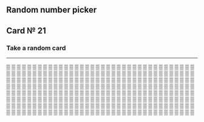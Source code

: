 ## Random number picker 

## Card № 21

### Take a random card
----
[▒](90.md) [▒](15.md) [▒](72.md) [▒](65.md) [▒](8.md) [▒](20.md) [▒](31.md) [▒](0.md) [▒](86.md) [▒](86.md) [▒](98.md) [▒](60.md) [▒](76.md) [▒](82.md) [▒](49.md) [▒](23.md) [▒](9.md) [▒](74.md) [▒](70.md) [▒](57.md) [▒](39.md) [▒](78.md) [▒](6.md) [▒](5.md) [▒](71.md) [▒](24.md) [▒](14.md) [▒](59.md) [▒](96.md) [▒](47.md) [▒](14.md) [▒](19.md) [▒](45.md) [▒](8.md) [▒](77.md) [▒](46.md) [▒](93.md) [▒](68.md) [▒](37.md) [▒](51.md) [▒](26.md) [▒](99.md) [▒](61.md) [▒](4.md) [▒](70.md) [▒](37.md) [▒](12.md) [▒](51.md) [▒](84.md) [▒](66.md) [▒](48.md) [▒](78.md) [▒](11.md) [▒](43.md) [▒](64.md) [▒](96.md) [▒](13.md) [▒](10.md) [▒](12.md) [▒](5.md) [▒](17.md) [▒](13.md) [▒](88.md) [▒](48.md) [▒](45.md) [▒](75.md) [▒](82.md) [▒](88.md) [▒](14.md) [▒](85.md) [▒](18.md) [▒](91.md) [▒](93.md) [▒](30.md) [▒](10.md) [▒](34.md) [▒](56.md) [▒](17.md) [▒](8.md) [▒](6.md) [▒](15.md) [▒](33.md) [▒](86.md) [▒](44.md) [▒](7.md) [▒](60.md) [▒](68.md) [▒](99.md) [▒](46.md) [▒](45.md) [▒](87.md) [▒](54.md) [▒](78.md) [▒](41.md) [▒](9.md) [▒](85.md) [▒](16.md) [▒](50.md) [▒](35.md) [▒](17.md) [▒](23.md) [▒](31.md) [▒](80.md) [▒](9.md) [▒](91.md) [▒](20.md) [▒](21.md) [▒](68.md) [▒](92.md) [▒](7.md) [▒](81.md) [▒](50.md) [▒](27.md) [▒](64.md) [▒](36.md) [▒](74.md) [▒](15.md) [▒](46.md) [▒](95.md) [▒](2.md) [▒](61.md) [▒](41.md) [▒](55.md) [▒](47.md) [▒](94.md) [▒](3.md) [▒](32.md) [▒](65.md) [▒](38.md) [▒](75.md) [▒](19.md) [▒](63.md) [▒](25.md) [▒](76.md) [▒](31.md) [▒](2.md) [▒](38.md) [▒](97.md) [▒](36.md) [▒](53.md) [▒](83.md) [▒](24.md) [▒](94.md) [▒](39.md) [▒](11.md) [▒](30.md) [▒](99.md) [▒](41.md) [▒](49.md) [▒](77.md) [▒](52.md) [▒](44.md) [▒](56.md) [▒](17.md) [▒](97.md) [▒](1.md) [▒](53.md) [▒](70.md) [▒](67.md) [▒](44.md) [▒](82.md) [▒](72.md) [▒](87.md) [▒](66.md) [▒](57.md) [▒](77.md) [▒](4.md) [▒](43.md) [▒](60.md) [▒](21.md) [▒](72.md) [▒](10.md) [▒](28.md) [▒](62.md) [▒](16.md) [▒](49.md) [▒](67.md) [▒](88.md) [▒](4.md) [▒](25.md) [▒](8.md) [▒](77.md) [▒](23.md) [▒](52.md) [▒](80.md) [▒](16.md) [▒](66.md) [▒](19.md) [▒](5.md) [▒](95.md) [▒](89.md) [▒](70.md) [▒](5.md) [▒](83.md) [▒](18.md) [▒](49.md) [▒](90.md) [▒](22.md) [▒](58.md) [▒](69.md) [▒](57.md) [▒](51.md) [▒](36.md) [▒](59.md) [▒](15.md) [▒](23.md) [▒](20.md) [▒](74.md) [▒](25.md) [▒](16.md) [▒](42.md) [▒](0.md) [▒](40.md) [▒](76.md) [▒](22.md) [▒](42.md) [▒](57.md) [▒](13.md) [▒](86.md) [▒](60.md) [▒](0.md) [▒](91.md) [▒](33.md) [▒](35.md) [▒](50.md) [▒](29.md) [▒](24.md) [▒](87.md) [▒](28.md) [▒](3.md) [▒](64.md) [▒](35.md) [▒](30.md) [▒](10.md) [▒](75.md) [▒](7.md) [▒](84.md) [▒](48.md) [▒](72.md) [▒](93.md) [▒](50.md) [▒](47.md) [▒](27.md) [▒](19.md) [▒](89.md) [▒](47.md) [▒](54.md) [▒](63.md) [▒](92.md) [▒](44.md) [▒](48.md) [▒](2.md) [▒](42.md) [▒](3.md) [▒](34.md) [▒](40.md) [▒](37.md) [▒](76.md) [▒](37.md) [▒](53.md) [▒](88.md) [▒](96.md) [▒](18.md) [▒](97.md) [▒](40.md) [▒](29.md) [▒](95.md) [▒](81.md) [▒](0.md) [▒](35.md) [▒](58.md) [▒](26.md) [▒](61.md) [▒](59.md) [▒](68.md) [▒](55.md) [▒](90.md) [▒](83.md) [▒](65.md) [▒](27.md) [▒](98.md) [▒](89.md) [▒](67.md) [▒](4.md) [▒](33.md) [▒](80.md) [▒](99.md) [▒](26.md) 
